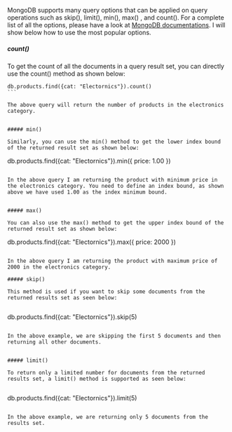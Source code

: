 MongoDB supports many query options that can be applied on query operations such as skip(), limit(), min(), max() , and count(). For a complete list of all the options, please have a look at [MongoDB documentations](https://docs.mongodb.org/v3.0/reference/method/js-cursor/). I will show below how to use the most popular options. 

##### count()

To get the count of all the documents in a query result set, you can directly use the count() method as shown below:

````
db.products.find({cat: "Electornics"}).count()
```

The above query will return the number of products in the electronics category. 


##### min()

Similarly, you can use the min() method to get the lower index bound of the returned result set as shown below:

````
db.products.find({cat: "Electornics"}).min({ price: 1.00 })
```

In the above query I am returning the product with minimum price in the electronics category. You need to define an index bound, as shown above we have used 1.00 as the index minimum bound.


##### max()

You can also use the max() method to get the upper index bound of the returned result set as shown below:

````
db.products.find({cat: "Electornics"}).max({ price: 2000 })
```

In the above query I am returning the product with maximum price of 2000 in the electronics category. 

##### skip()

This method is used if you want to skip some documents from the returned results set as seen below:


````
db.products.find({cat: "Electornics"}).skip(5)
```

In the above example, we are skipping the first 5 documents and then returning all other documents.


##### limit()

To return only a limited number for documents from the returned results set, a limit() method is supported as seen below:


````
db.products.find({cat: "Electornics"}).limit(5)
````

In the above example, we are returning only 5 documents from the results set.


